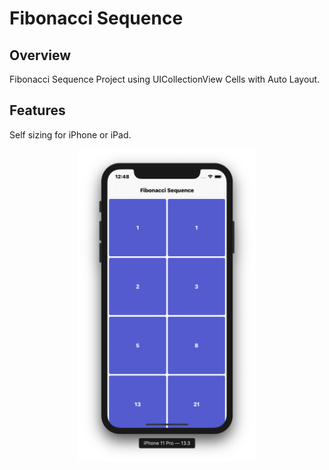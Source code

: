 # Fibonacci Sequence

## Overview
Fibonacci Sequence Project using UICollectionView Cells with Auto Layout.

## Features
Self sizing for iPhone or iPad.

<p align="center">
  <img height="500" src="/iOSFibonacciSequence.png">
</p>
